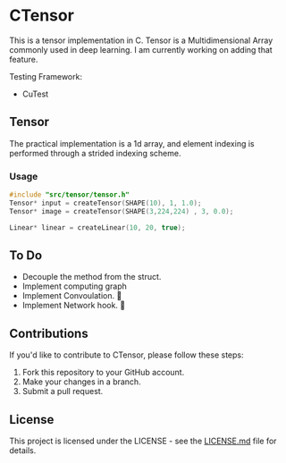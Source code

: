 # CTensor
This is a tensor implementation in C.
Tensor is a Multidimensional Array commonly used in deep learning.
I am currently working on adding that feature.


Testing Framework:
* CuTest


## Tensor
The practical implementation is a 1d array, and element indexing is performed through a strided indexing scheme.

### Usage
```C
#include "src/tensor/tensor.h"
Tensor* input = createTensor(SHAPE(10), 1, 1.0);
Tensor* image = createTensor(SHAPE(3,224,224) , 3, 0.0);

Linear* linear = createLinear(10, 20, true);
```

## To Do
* Decouple the method from the struct.
* Implement computing graph
* Implement Convoulation. 📝
* Implement Network hook. 📝

## Contributions
If you'd like to contribute to CTensor, please follow these steps:

1. Fork this repository to your GitHub account.
2. Make your changes in a branch.
3. Submit a pull request.

## License
This project is licensed under the LICENSE  - see the [LICENSE.md](https://github.com/YMCAlan/CTensor/blob/master/LICENSE.txt) file for details.
